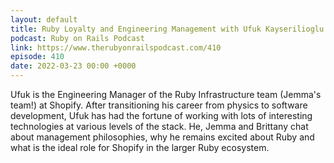 ```yaml
---
layout: default
title: Ruby Loyalty and Engineering Management with Ufuk Kayserilioglu
podcast: Ruby on Rails Podcast
link: https://www.therubyonrailspodcast.com/410
episode: 410
date: 2022-03-23 00:00 +0000
---
```


Ufuk is the Engineering Manager of the Ruby Infrastructure team (Jemma's team!) at Shopify. After transitioning his career from physics to software development, Ufuk has had the fortune of working with lots of interesting technologies at various levels of the stack. He, Jemma and Brittany chat about management philosophies, why he remains excited about Ruby and what is the ideal role for Shopify in the larger Ruby ecosystem.
